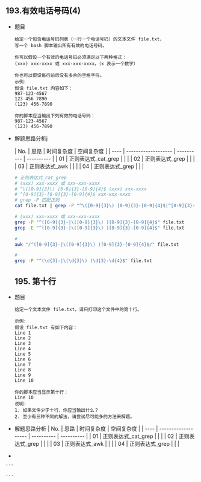 ## 193.有效电话号码(4)

- 题目

  ```
  给定一个包含电话号码列表（一行一个电话号码）的文本文件 file.txt，
  写一个 bash 脚本输出所有有效的电话号码。
  
  你可以假设一个有效的电话号码必须满足以下两种格式： 
  (xxx) xxx-xxxx 或 xxx-xxx-xxxx。（x 表示一个数字）
  
  你也可以假设每行前后没有多余的空格字符。
  示例:
  假设 file.txt 内容如下：
  987-123-4567
  123 456 7890
  (123) 456-7890
  
  你的脚本应当输出下列有效的电话号码：
  987-123-4567
  (123) 456-7890
  ```

- 解题思路分析j

    | No.  | 思路                | 时间复杂度 | 空间复杂度 |
| ---- | ------------------- | ---------- | ---------- |
    | 01   | 正则表达式_cat_grep |            |            |
    | 02   | 正则表达式_grep     |            |            |
    | 03   | 正则表达式_awk      |            |            |
    | 04   | 正则表达式_grep     |            |            |
    
    ```bash
    # 正则表达式_cat_grep
    # (xxx) xxx-xxxx 或 xxx-xxx-xxxx
    # ^\([0-9]{3}\) [0-9]{3}-[0-9]{4}$ (xxx) xxx-xxxx
    # ^[0-9]{3}-[0-9]{3}-[0-9]{4}$ xxx-xxx-xxxx
    # grep -P 匹配正则
    cat file.txt | grep -P "^\([0-9]{3}\) [0-9]{3}-[0-9]{4}$|^[0-9]{3}-[0-9]{3}-[0-9]{4}$"
    
    # (xxx) xxx-xxxx 或 xxx-xxx-xxxx
    grep -P "^([0-9]{3}-|\([0-9]{3}\) )[0-9]{3}-[0-9]{4}$" file.txt
    grep -E "^([0-9]{3}-|\([0-9]{3}\) )[0-9]{3}-[0-9]{4}$" file.txt
    
    #
    awk "/^([0-9]{3}-|\([0-9]{3}\) )[0-9]{3}-[0-9]{4}$/" file.txt
    
    #
    grep -P "^(\d{3}-|\(\d{3}\) )\d{3}-\d{4}$" file.txt
    ```

  ## 195. 第十行

- 题目
  ```
  给定一个文本文件 file.txt，请只打印这个文件中的第十行。
  
  示例:
  假设 file.txt 有如下内容：
  Line 1
  Line 2
  Line 3
  Line 4
  Line 5
  Line 6
  Line 7
  Line 8
  Line 9
  Line 10
  
  你的脚本应当显示第十行：
  Line 10
  说明:
  1. 如果文件少于十行，你应当输出什么？
  2. 至少有三种不同的解法，请尝试尽可能多的方法来解题。
  ```
- 解题思路分析
    | No.  | 思路                | 时间复杂度 | 空间复杂度 |
    | ---- | ------------------- | ---------- | ---------- |
    | 01   | 正则表达式_cat_grep |            |            |
    | 02   | 正则表达式_grep     |            |            |
    | 03   | 正则表达式_awk      |            |            |
    | 04   | 正则表达式_grep     |            |            |
    
- 
  
    ```
    
    ```

